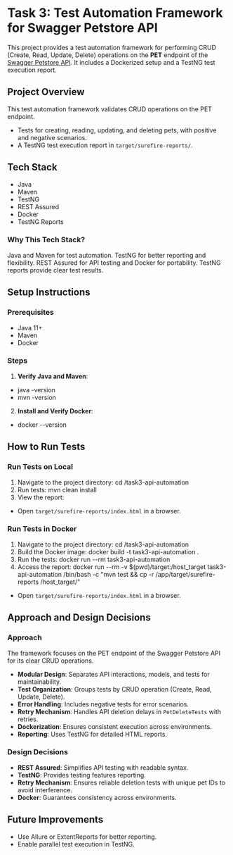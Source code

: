 # Task 3: Test Automation Framework for Swagger Petstore API

This project provides a test automation framework for performing CRUD (Create, Read, Update, Delete) operations on the **PET** endpoint of the [Swagger Petstore API](https://petstore3.swagger.io/). It includes a Dockerized setup and a TestNG test execution report.

## Project Overview
This test automation framework validates CRUD operations on the PET endpoint.
- Tests for creating, reading, updating, and deleting pets, with positive and negative scenarios.
- A TestNG test execution report in `target/surefire-reports/`.

## Tech Stack
- Java
- Maven
- TestNG
- REST Assured
- Docker
- TestNG Reports

### Why This Tech Stack?
Java and Maven for test automation. TestNG for better reporting and flexibility. REST Assured for API testing and Docker for portability. TestNG reports provide clear test results.

## Setup Instructions
### Prerequisites
- Java 11+
- Maven
- Docker

### Steps
1. **Verify Java and Maven**:
- java -version
- mvn -version

2. **Install and Verify Docker**:
- docker --version

## How to Run Tests
### Run Tests on Local
1. Navigate to the project directory: cd /task3-api-automation
2. Run tests: mvn clean install
3. View the report:
- Open `target/surefire-reports/index.html` in a browser.

### Run Tests in Docker
1. Navigate to the project directory: cd /task3-api-automation
2. Build the Docker image: docker build -t task3-api-automation .
3. Run the tests: docker run --rm task3-api-automation
4. Access the report: docker run --rm -v $(pwd)/target:/host_target task3-api-automation /bin/bash -c "mvn test && cp -r /app/target/surefire-reports /host_target/"
- Open `target/surefire-reports/index.html` in a browser.

## Approach and Design Decisions
### Approach
The framework focuses on the PET endpoint of the Swagger Petstore API for its clear CRUD operations.
- **Modular Design**: Separates API interactions, models, and tests for maintainability.
- **Test Organization**: Groups tests by CRUD operation (Create, Read, Update, Delete).
- **Error Handling**: Includes negative tests for error scenarios.
- **Retry Mechanism**: Handles API deletion delays in `PetDeleteTests` with retries.
- **Dockerization**: Ensures consistent execution across environments.
- **Reporting**: Uses TestNG for detailed HTML reports.

### Design Decisions
- **REST Assured**: Simplifies API testing with readable syntax.
- **TestNG**: Provides testing features reporting.
- **Retry Mechanism**: Ensures reliable deletion tests with unique pet IDs to avoid interference.
- **Docker**: Guarantees consistency across environments.

## Future Improvements
- Use Allure or ExtentReports for better reporting.
- Enable parallel test execution in TestNG.
